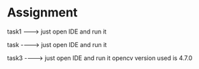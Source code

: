 # Assignment
task1 ---> just open IDE and run it


task ----> just open IDE and run it

task3  ----> just open IDE and run it  opencv version used is  4.7.0
